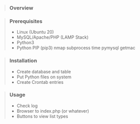 > ### Overview
>

> ### Prerequisites
> 
> - Linux (Ubuntu 20) 
> - MySQL/Apache/PHP (LAMP Stack)
> - Python3
> - Python PIP (pip3)
>	nmap
>	subprocess
>	time
>	pymysql
>	getmac

> ### Installation
>
> - Create database and table
> - Put Python files on system
> - Create Crontab entries
 
> ### Usage
> 
> - Check log
> - Browser to index.php (or whatever)
> - Buttons to view list types
